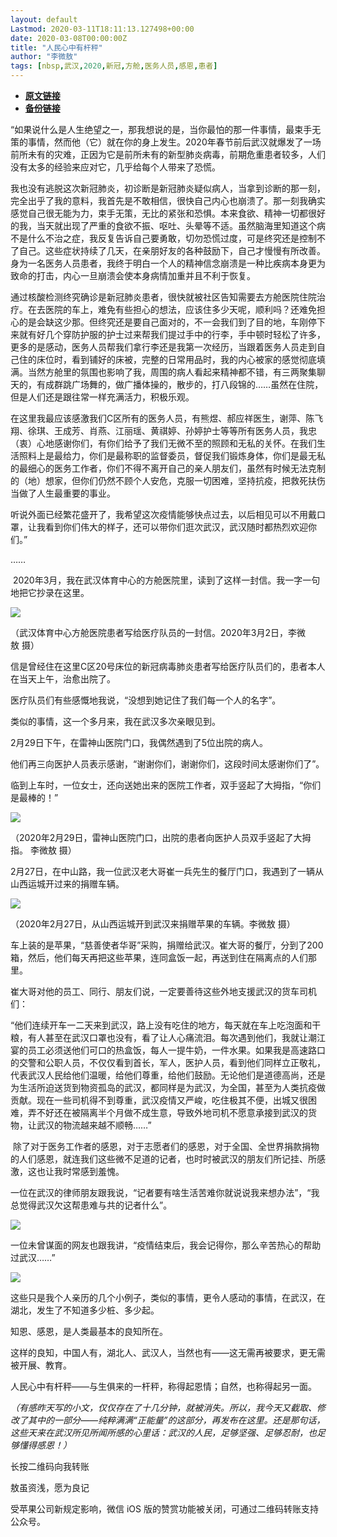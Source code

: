 ```yaml
---
layout: default
Lastmod: 2020-03-11T18:11:13.127498+00:00
date: 2020-03-08T00:00:00Z
title: "人民心中有杆秤"
author: "李微敖"
tags: [nbsp,武汉,2020,新冠,方舱,医务人员,感恩,患者]
---
```


* [**原文链接**](https://mp.weixin.qq.com/s/l7kUaN-Dix7NBKIE6LJifA)
* [**备份链接**](https://archive.li/wip/w1jPL)


“如果说什么是人生绝望之一，那我想说的是，当你最怕的那一件事情，最束手无策的事情，然而他（它）就在你的身上发生。2020年春节前后武汉就爆发了一场前所未有的灾难，正因为它是前所未有的新型肺炎病毒，前期危重患者较多，人们没有太多的经验来应对它，几乎给每个人带来了恐慌。

我也没有逃脱这次新冠肺炎，初诊断是新冠肺炎疑似病人，当拿到诊断的那一刻，完全出乎了我的意料，我首先是不敢相信，很快自己内心也崩溃了。那一刻我确实感觉自己很无能为力，束手无策，无比的紧张和恐惧。本来食欲、精神一切都很好的我，当天就出现了严重的食欲不振、呕吐、头晕等不适。虽然脑海里知道这个病不是什么不治之症，我反复告诉自己要勇敢，切勿恐慌过度，可是终究还是控制不了自己。这些症状持续了几天，在亲朋好友的各种鼓励下，自己才慢慢有所改善。身为一名医务人员患者，我终于明白一个人的精神信念崩溃是一种比疾病本身更为致命的打击，内心一旦崩溃会使本身病情加重并且不利于恢复。

通过核酸检测终究确诊是新冠肺炎患者，很快就被社区告知需要去方舱医院住院治疗。在去医院的车上，难免有些担心的想法，应该住多少天呢，顺利吗？还难免担心的是会缺这少那。但终究还是要自己面对的，不一会我们到了目的地，车刚停下来就有好几个穿防护服的护士过来帮我们提过手中的行李，手中顿时轻松了许多，更多的是感动，医务人员帮我们拿行李还是我第一次经历，当跟着医务人员走到自己住的床位时，看到铺好的床被，完整的日常用品时，我的内心被家的感觉彻底填满。当然方舱里的氛围也影响了我，周围的病人看起来精神都不错，有三两聚集聊天的，有成群跳广场舞的，做广播体操的，散步的，打八段锦的……虽然在住院，但是人们还是跟往常一样充满活力，积极乐观。

在这里我最应该感激我们C区所有的医务人员，有熊煜、郝应祥医生，谢萍、陈飞翔、徐琪、王成芳、肖燕、江丽瑶、黄祺婷、孙婷护士等等所有医务人员，我忠（衷）心地感谢你们，有你们给予了我们无微不至的照顾和无私的关怀。在我们生活照料上是最给力，你们是最称职的监督委员，督促我们锻炼身体，你们是最无私的最细心的医务工作者，你们不得不离开自己的亲人朋友们，虽然有时候无法克制的（地）想家，但你们仍然不顾个人安危，克服一切困难，坚持抗疫，把救死扶伤当做了人生最重要的事业。

听说外面已经繁花盛开了，我希望这次疫情能够快点过去，以后相见可以不用戴口罩，让我看到你们伟大的样子，还可以带你们逛次武汉，武汉随时都热烈欢迎你们。”

……

 2020年3月，我在武汉体育中心的方舱医院里，读到了这样一封信。我一字一句地把它抄录在这里。

![](/images/post/edbc80703c8cc0be1a4013eec94725ce.jpg)

（武汉体育中心方舱医院患者写给医疗队员的一封信。2020年3月2日，李微敖 摄）

信是曾经住在这里C区20号床位的新冠病毒肺炎患者写给医疗队员们的，患者本人在当天上午，治愈出院了。

医疗队员们有些感慨地我说，“没想到她记住了我们每一个人的名字”。

类似的事情，这一个多月来，我在武汉多次亲眼见到。

2月29日下午，在雷神山医院门口，我偶然遇到了5位出院的病人。

他们再三向医护人员表示感谢，“谢谢你们，谢谢你们，这段时间太感谢你们了”。

临到上车时，一位女士，还向送她出来的医院工作者，双手竖起了大拇指，“你们是最棒的！”

![](/images/post/8ca83ea6f926de8f4b2bcb17171354d6.jpg)

（2020年2月29日，雷神山医院门口，出院的患者向医护人员双手竖起了大拇指。 李微敖 摄）

2月27日，在中山路，我一位武汉老大哥崔一兵先生的餐厅门口，我遇到了一辆从山西运城开过来的捐赠车辆。

![](/images/post/f2867d626df3a4b89f2d0582512ee3c9.jpg)

（2020年2月27日，从山西运城开到武汉来捐赠苹果的车辆。李微敖 摄）

车上装的是苹果，“慈善使者华哥”采购，捐赠给武汉。崔大哥的餐厅，分到了200箱，然后，他们每天再把这些苹果，连同盒饭一起，再送到住在隔离点的人们那里。

崔大哥对他的员工、同行、朋友们说，一定要善待这些外地支援武汉的货车司机们：

“他们连续开车一二天来到武汉，路上没有吃住的地方，每天就在车上吃泡面和干粮，有人甚至在武汉口罩也没有，看了让人心痛流泪。每次遇到他们，我就让潮江宴的员工必须送他们可口的热盒饭，每人一提牛奶，一件水果。如果我是高速路口的交警和公职人员，不仅仅看到首长，军人，医护人员，看到他们同样立正敬礼，代表武汉人民给他们温暖，给他们尊重，给他们鼓励。无论他们是道德高尚，还是为生活所迫送货到物资孤岛的武汉，都同样是为武汉，为全国，甚至为人类抗疫做贡献。现在一些司机得不到尊重，武汉疫情又严峻，吃住极其不便，出城又很困难，弄不好还在被隔离半个月做不成生意，导致外地司机不愿意承接到武汉的货物，让武汉的物流越来越不顺畅……”

 除了对于医务工作者的感恩，对于志愿者们的感恩，对于全国、全世界捐款捐物的人们感恩，就连我们这些微不足道的记者，也时时被武汉的朋友们所记挂、所感激，这也让我时常感到羞愧。

一位在武汉的律师朋友跟我说，“记者要有啥生活苦难你就说说我来想办法”，“我总觉得武汉欠这帮患难与共的记者什么”。

![](/images/post/a6ecc29c4c48543db4bee720f399d767.jpg)

一位未曾谋面的网友也跟我讲，“疫情结束后，我会记得你，那么辛苦热心的帮助过武汉……”

![](/images/post/f230d632b28b2a0ed4ecd86d12072ec9.jpg)

这些只是我个人亲历的几个小例子，类似的事情，更令人感动的事情，在武汉，在湖北，发生了不知道多少桩、多少起。

知恩、感恩，是人类最基本的良知所在。

这样的良知，中国人有，湖北人、武汉人，当然也有——这无需再被要求，更无需被开展、教育。

人民心中有杆秤——与生俱来的一杆秤，称得起恩情；自然，也称得起另一面。

_（有感昨天写的小文，仅仅存在了十几分钟，就被消失。所以，我今天又截取、修改了其中的一部分——纯粹满满“正能量”的这部分，再发布在这里。还是那句话，这些天来在武汉所见所闻所感的心里话：武汉的人民，足够坚强、足够忍耐，也足够懂得感恩！）_

长按二维码向我转账

敖虽资浅，愿为良记

受苹果公司新规定影响，微信 iOS 版的赞赏功能被关闭，可通过二维码转账支持公众号。

